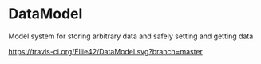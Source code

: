 # DataModel
Model system for storing arbitrary data and safely setting and getting data

https://travis-ci.org/Ellie42/DataModel.svg?branch=master
